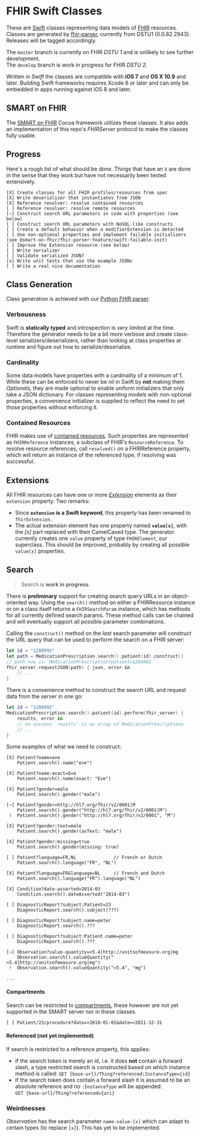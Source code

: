 FHIR Swift Classes
==================

These are [Swift](https://developer.apple.com/swift/) classes representing data models of [FHIR](http://hl7.org/implement/standards/fhir/) resources.
Classes are generated by [fhir-parser](https://github.com/smart-on-fhir/fhir-parser), currently from DSTU1 (0.0.82.2943).
Releases will be tagged accordingly.

The `master` branch is currently on FHIR _DSTU 1_ and is unlikely to see further development.  
The `develop` branch is work in progress for FHIR _DSTU 2_.

Written in _Swift_ the classes are compatible with **iOS 7** and **OS X 10.9** and later.
Building Swift frameworks requires Xcode 6 or later and can only be embedded in apps running against iOS 8 and later.


SMART on FHIR
-------------

The [SMART on FHIR](https://github.com/p2/SMART-on-FHIR-Cocoa) Cocoa framework utilizes these classes.
It also adds an implementation of this repo's _FHIRServer_ protocol to make the classes fully usable.


Progress
--------

Here's a rough list of what should be done.
Things that have an `X` are done in the sense that they work but have not necessarily been tested extensively.

```
[X] Create classes for all FHIR profiles/resources from spec
[X] Write deserializer that instantiates from JSON
[X] Reference resolver: resolve contained resources
[ ] Reference resolver: resolve remote resources
[~] Construct search URL parameters in code with properties (see below)
[ ] Construct search URL parameters with NoSQL-like constructs
[ ] Create a default behavior when a modifierExtension is detected
[ ] Use non-optional properties and implement failable initializers (see @smart-on-fhir/fhir-parser:feature/swift-failable-init)
[ ] Improve the Extension resource (see below)
[ ] Write serializer
[ ] Validate serialized JSON?
[x] Write unit tests that use the example JSONs
[ ] Write a real nice documentation
```


Class Generation
----------------

Class generation is achieved with our [Python FHIR parser](https://github.com/smart-on-fhir/fhir-parser).

### Verbousness

Swift is **statically typed** and introspection is _very_ limited at the time.
Therefore the generator needs to be a bit more verbose and create class-level serializers/deserializers, rather than looking at class properties at runtime and figure out how to serialize/deserialize.

### Cardinality

Some data models have properties with a cardinality of a minimum of 1.
While these can be enforced to never be nil in Swift by **not** making them _Optionals_, they are made optional to enable uniform initializers that only take a JSON dictionary.
For classes representing models with non-optional properties, a convenience initializer is supplied to reflect the need to set those properties without enforcing it.

### Contained Resources

FHIR makes use of [contained resources](http://hl7.org/implement/standards/fhir/references.html#contained).
Such properties are represented as `FHIRReference` instances, a subclass of FHIR's `ResourceReference`.
To resolve resource references, call `resolved()` on a FHIRReference property, which will return an instance of the referenced type, if resolving was successful.


Extensions
----------

All FHIR resources can have one or more [_Extension_](http://hl7.org/implement/standards/fhir/extensibility.html#extension) elements as their `extension` property. Two remarks:

- Since **`extension` is a Swift keyword**, this property has been renamed to `fhirExtension`.
- The actual extension element has one property named **`value[x]`**, with the _[x]_ part replaced with their CamelCased type.
    The generator currently creates one `value` property of type `FHIRElement`, our superclass.
    This should be improved, probably by creating all possible `value[x]` properties.


Search
------

> Search is **work in progress**.

There is **preliminary** support for creating search query URLs in an object-oriented way.
Using the `search()` method on either a FHIRResource instance or on a class itself returns a `FHIRSearchParam` instance, which has methods for all currently defined search params.
These method calls can be chained and will eventually support all possible parameter combinations.

Calling the `construct()` method on the _last_ search parameter will construct the URL query that can be used to perform the search on a FHIR server:

```swift
let id = "1288992"
let path = MedicationPrescription.search().patient(id).construct()
// path now is: MedicationPrescription?patient=1288992
fhir_server.requestJSON(path) { json, error in
    // ...
}
```

There is a convenience method to construct the search URL and request data from the server in one go:

```swift
let id = "1288992"
MedicationPrescription.search().patient(id).perform(fhir_server) {
    results, error in
    // on success `results` is an array of MedicationPrescriptions
    // ...
}
```

Some examples of what we need to construct:

```
[X] Patient?name=eve
    Patient.search().name("eve")

[X] Patient?name:exact=Eve
    Patient.search().name(exact: "Eve")

[X] Patient?gender=male
    Patient.search().gender("male")

[~] Patient?gender=http://hl7.org/fhir/v2/0001|M
    Patient.search().gender("http://hl7.org/fhir/v2/0001|M")
 !  Patient.search().gender("http://hl7.org/fhir/v2/0001", "M")

[X] Patient?gender:text=male
    Patient.search().gender(asText: "male")

[X] Patient?gender:missing=true
    Patient.search().gender(missing: true)

[ ] Patient?language=FR,NL              // French or Dutch
    Patient.search().language("FR", "NL")

[X] Patient?language=FR&language=NL     // French and Dutch
    Patient.search().language("FR").language("NL")

[X] Condition?date-asserted=2014-03
    Condition.search().dateAsserted("2014-03")

[ ] DiagnosticReport?subject:Patient=23
    DiagnosticReport.search().subject(???)

[ ] DiagnosticReport?subject.name=peter
    DiagnosticReport.search().???

[ ] DiagnosticReport?subject:Patient.name=peter
    DiagnosticReport.search().???

[~] Observation?value-quantity=<5.4|http://unitsofmeasure.org|mg
    Observation.search().valueQuantity("<5.4|http://unitsofmeasure.org|mg")
 !  Observation.search().valueQuantity("<5.4", "mg")

...
```

#### Compartments

Search can be restricted to [compartments](http://hl7.org/implement/standards/fhir/extras.html#compartment), these however are not yet supported in the SMART server nor in these classes.

```
[ ] Patient/23/procedure?date=>2010-01-01&date=<2011-12-31
```

#### Referenced (not yet implemented)

If search is restricted to a reference property, this applies:

- If the search token is merely an id, i.e. it does **not** contain a forward slash, a type restricted search is constructed based on which instance method is called:
    `GET {base-url}/Thing?referenced:InstanceType={id}`
- If the search token does contain a forward slash it is assumed to be an absolute reference and no `:InstanceType` will be appended:  
    `GET {base-url}/Thing?referenced={uri}`


### Weirdnesses

_Observation_ has the search parameter `name-value-[x]` which can adapt to certain types (to replace `[x]`).
This has yet to be implemented.
